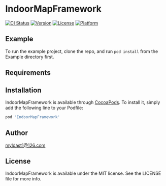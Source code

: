 # IndoorMapFramework

[![CI Status](https://img.shields.io/travis/641540230@qq.com/IndoorMapFramework.svg?style=flat)](https://travis-ci.org/641540230@qq.com/IndoorMapFramework)
[![Version](https://img.shields.io/cocoapods/v/IndoorMapFramework.svg?style=flat)](https://cocoapods.org/pods/IndoorMapFramework)
[![License](https://img.shields.io/cocoapods/l/IndoorMapFramework.svg?style=flat)](https://cocoapods.org/pods/IndoorMapFramework)
[![Platform](https://img.shields.io/cocoapods/p/IndoorMapFramework.svg?style=flat)](https://cocoapods.org/pods/IndoorMapFramework)

## Example

To run the example project, clone the repo, and run `pod install` from the Example directory first.

## Requirements

## Installation

IndoorMapFramework is available through [CocoaPods](https://cocoapods.org). To install
it, simply add the following line to your Podfile:

```ruby
pod 'IndoorMapFramework'
```

## Author

myldast1@126.com

## License

IndoorMapFramework is available under the MIT license. See the LICENSE file for more info.
